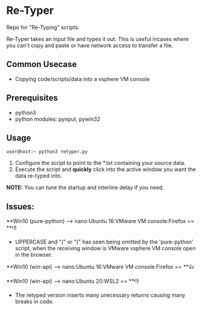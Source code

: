 # Re-Typer
Repo for "Re-Typing" scripts.

Re-Typer takes an input file and types it out. This is useful incases where you can't copy and paste or have network access to transfer a file.

## Common Usecase
- Copying code/scripts/data into a vsphere VM console

## Prerequisites
- python3
- python modules: pynput, pywin32

## Usage
`user@host:~ python3 retyper.py`
1. Configure the script to point to the \*.txt containing your source data.
2. Execute the script and **quickly** click into the active window you want the data re-typed into.

**NOTE:** You can tune the startup and interline delay if you need.

## Issues:
**Win10 (pure-python) --> nano:Ubuntu 16:VMware VM console:Firefox == **👎
- UPPERCASE and "(" or ")" has seen being omitted by the 'pure-python' script, when the receiving window is VMware vsphere VM console open in the browser.

**Win10 (win-api) --> nano:Ubuntu 16:VMware VM console:Firefox == **👍

**Win10 (win-api) --> nano:Ubuntu 20:WSL2 == **👎
- The retyped version inserts many unecessary returns causing many breaks in code.
